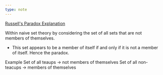 ```yaml
---
type: note
---
```

[Russell's Paradox Explanation](https://plato.stanford.edu/entries/russell-paradox/)

Within naive set theory by considering the set of all sets that are not members of themselves. 
- This set appears to be a member of itself if and only if it is not a member of itself. Hence the paradox. 

Example
Set of all teaups ->  not members of themselves
Set of all non-teacups -> members of themselves